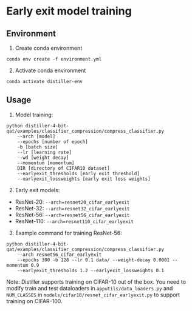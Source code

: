 # Early exit model training

## Environment

1. Create conda environment
```
conda env create -f environment.yml
```

2. Activate conda environment
```
conda activate distiller-env
```

## Usage

1. Model training:
```
python distiller-4-bit-qat/examples/classifier_compression/compress_classifier.py 
    --arch [model] 
    --epochs [number of epoch] 
    -b [batch size] 
    --lr [learning rate] 
    --wd [weight decay] 
    --momentum [momentum] 
    DIR [directory of CIFAR10 dataset]
    --earlyexit_thresholds [early exit threshold]
    --earlyexit_lossweights [early exit loss weights]
```
2. Early exit models:
- ResNet-20: ```--arch=resnet20_cifar_earlyexit```
- ResNet-32: ```--arch=resnet32_cifar_earlyexit```
- ResNet-56: ```--arch=resnet56_cifar_earlyexit```
- ResNet-110: ```--arch=resnet110_cifar_earlyexit```
3. Example command for training ResNet-56:
```
python distiller-4-bit-qat/examples/classifier_compression/compress_classifier.py 
    --arch resnet56_cifar_earlyexit
    --epochs 300 -b 128 --lr 0.1 data/ --weight-decay 0.0001 --momentum 0.9 
    --earlyexit_thresholds 1.2 --earlyexit_lossweights 0.1
```

Note: Distiller supports training on CIFAR-10 out of the box. You need to modify train and test dataloaders in ```apputils/data_loaders.py``` and ```NUM_CLASSES``` in ```models/cifar10/resnet_cifar_earlyexit.py``` to support training on CIFAR-100.
